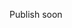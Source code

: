 Publish soon

<div class="button_tech_support_container">
<a href="https://forum.seeedstudio.com/" class="button_forum"></a> 
<a href="mailto:fae@seeed.cc" class="button_email"></a>
</div>

<div class="button_tech_support_container">
<a href="https://discord.gg/eWkprNDMU7" class="button_discord"></a> 
<a href="https://github.com/Seeed-Studio/wiki-documents/discussions/69" class="button_discussion"></a>
</div>